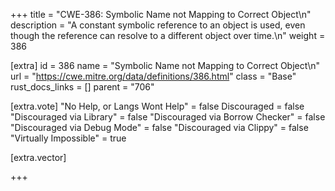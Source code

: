 +++
title = "CWE-386: Symbolic Name not Mapping to Correct Object\n"
description = "A constant symbolic reference to an object is used, even though the reference can resolve to a different object over time.\n"
weight = 386

[extra]
id = 386
name = "Symbolic Name not Mapping to Correct Object\n"
url = "https://cwe.mitre.org/data/definitions/386.html"
class = "Base"
rust_docs_links = []
parent = "706"

[extra.vote]
"No Help, or Langs Wont Help" = false
Discouraged = false
"Discouraged via Library" = false
"Discouraged via Borrow Checker" = false
"Discouraged via Debug Mode" = false
"Discouraged via Clippy" = false
"Virtually Impossible" = true

[extra.vector]

+++